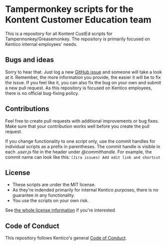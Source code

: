 # Tampermonkey scripts for the Kontent Customer Education team
This is a repository for all Kontent CustEd scripts for Tampermonkey/Greasemonkey. The repository is primarily focused on Kentico internal employees' needs.

## Bugs and ideas
Sorry to hear that. Just log a new [GitHub issue](https://github.com/KenticoDocs/tampermonkey-scripts/issues) and someone will take a look at it. Remember, the more information you provide, the easier it will be to fix the issue. If you feel like it, you can also fix the bug on your own and submit a new pull request. As this repository is focused on Kentico employees, there is no official bug-fixing policy.

## Contributions
Feel free to create pull requests with additional improvements or bug fixes. Make sure that your contribution works well before you create the pull request.

If you change functionality to one script only, use the commit handles for individual scripts as a prefix in parentheses. The commit handle is visible in each _.user.js_ file in the header under _@commithandle_. For example, the commit name can look like this:
`(Jira issues) Add edit link and shortcut`

## License
- These scripts are under the MIT license.
- As they're indended primarily for internal Kentico purposes, there is no guarantee in any functionality.
- You use the scripts on your own risk.

See [the whole license information](https://github.com/KenticoDocs/tampermonkey-scripts/blob/master/LICENSE) if you're interested.

## Code of Conduct
This repository follows Kentico's general [Code of Conduct](https://github.com/Kentico/Home/blob/master/CODE_OF_CONDUCT.md).
